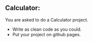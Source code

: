 ## Calculator:

You are asked to do a Calculator project.


- Write as clean code as you could.
- Put your project on github pages.
